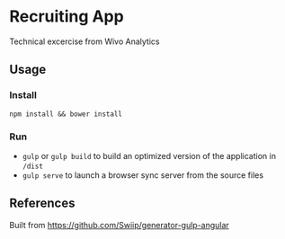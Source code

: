 # Recruiting App

Technical excercise from Wivo Analytics

## Usage

### Install

```
npm install && bower install
```

### Run

* `gulp` or `gulp build` to build an optimized version of the application in `/dist`
* `gulp serve` to launch a browser sync server from the source files

## References

Built from https://github.com/Swiip/generator-gulp-angular
